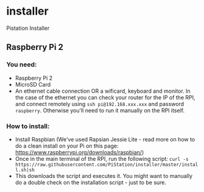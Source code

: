 # installer
Pistation Installer


## Raspberry Pi 2
### You need:
- Raspberry Pi 2
- MicroSD Card
- An ethernet cable connection OR a wificard, keyboard and monitor. In the case of the ethernet you can check your router for the IP of the RPI, and connect remotely using ``ssh pi@192.168.xxx.xxx`` and password ``raspberry``. Otherwise you'll need to run it manually on the RPI itself.

### How to install:
- Install Raspbian (We've used Rapsian Jessie Lite - read more on how to do a clean install on your Pi on this page: https://www.raspberrypi.org/downloads/raspbian/)
- Once in the main terminal of the RPI, run the following script: ``curl -s https://raw.githubusercontent.com/PiStation/installer/master/install.sh|sh``
- This downloads the script and executes it. You might want to manually do a double check on the installation script - just to be sure.
